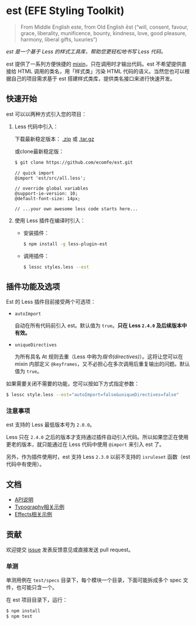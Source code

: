 est (EFE Styling Toolkit)
===

> From Middle English este, from Old English ēst (“will, consent, favour, grace, liberality, munificence, bounty, kindness, love, good pleasure, harmony, liberal gifts, luxuries”)

*est 是一个基于 Less 的样式工具库，帮助您更轻松地书写 Less 代码。*

est 提供了一系列方便快捷的 [mixin](http://lesscss.org/features/#mixins-feature)，只在调用时才输出代码。est 不希望提供直接给 HTML 调用的类名，用「样式类」污染 HTML 代码的语义。当然您也可以根据自己的项目需求基于 est 搭建样式类库，提供类名接口来进行快速开发。


## 快速开始

est 可以以两种方式引入您的项目：

1. Less 代码中引入：

    下载最新稳定版本：
    [.zip](https://github.com/ecomfe/est/archive/master.zip) 或 [.tar.gz](https://github.com/ecomfe/est/archive/master.tar.gz)

    或clone最新稳定版：

    ```bash
    $ git clone https://github.com/ecomfe/est.git
    ```

    ```less
    // quick import
    @import 'est/src/all.less';

    // override global variables
    @support-ie-version: 10;
    @default-font-size: 14px;

    // ...your own awesome less code starts here...
    ```

2. 使用 Less 插件在编译时引入：

    * 安装插件：

        ```bash
        $ npm install -g less-plugin-est
        ```

    * 调用插件：

        ```bash
        $ lessc styles.less --est
        ```


## 插件功能及选项

Est 的 Less 插件目前接受两个可选项：

* `autoImport`

    自动在所有代码前引入 est。默认值为 `true`。**只在 Less `2.4.0` 及后续版本中有效。**
     

* `uniqueDirectives`

    为所有具名 At 规则去重（Less 中称为*指令(directives)*）。这将让您可以在 mixin 内部定义 `@keyframes`，又不必担心在多次调用后重复输出的问题。默认值为 `true`。

如果需要关闭不需要的功能，您可以按如下方式指定参数：

```bash
$ lessc style.less --est="autoImport=false&uniqueDirectives=false"
```

### 注意事项

est 支持的 Less 最低版本号为 `2.0.0`。

Less 只在 `2.4.0` 之后的版本才支持通过插件自动引入代码。所以如果您正在使用更老的版本，就只能通过在 Less 代码中使用 `@import` 来引入 est 了。

另外，作为插件使用时，est 支持 Less `2.3.0` 以前不支持的 `isruleset` 函数（est 代码中有使用）。

## 文档

* [API说明](http://ecomfe.github.io/est/)
* [Typography相关示例](http://ecomfe.github.io/est/example/typography.html)
* [Effects相关示例](http://ecomfe.github.io/est/example/effects.html)


## 贡献

欢迎提交 [issue](https://github.com/ecomfe/est/issues) 发表反馈意见或直接发送 pull request。

### 单测

单测用例在 `test/specs` 目录下，每个模块一个目录，下面可能拆成多个 spec 文件，也可能只含一个。

在 est 项目目录下，运行：

```bash
$ npm install
$ npm test
```

